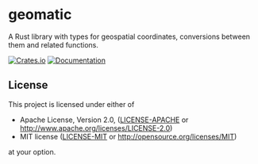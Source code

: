 geomatic
========

A Rust library with types for geospatial coordinates, conversions between
them and related functions.

[![Crates.io](https://img.shields.io/crates/v/geomatic.svg)](https://crates.io/crates/geomatic)
[![Documentation](https://docs.rs/geomatic/badge.svg)](https://docs.rs/geomatic)

## License

This project is licensed under either of

 * Apache License, Version 2.0, ([LICENSE-APACHE](LICENSE-APACHE) or
   http://www.apache.org/licenses/LICENSE-2.0)
 * MIT license ([LICENSE-MIT](LICENSE-MIT) or
   http://opensource.org/licenses/MIT)

at your option.
